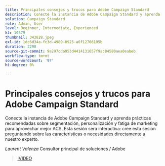 ```yaml
---
title: Principales consejos y trucos para Adobe Campaign Standard
description: Conecte la instancia de Adobe Campaign Standard y aprenda prácticas recomendadas sobre segmentación, personalización y fatiga de marketing para usar mejor A... (las descripciones deben tener entre 60 y 160 caracteres).
solution: Campaign Standard
role: Admin, User
level: Beginner, Intermediate, Experienced
kt: 10579
thumbnail: 343828.jpeg
exl-id: 1dc6d34a-fc3d-4989-8925-a6f12766105b
duration: 2298
source-git-commit: 9a297cda953d4414131657f9ac84580aea0eabeb
workflow-type: tm+mt
source-wordcount: '97'
ht-degree: 0%

---
```


# Principales consejos y trucos para Adobe Campaign Standard

Conecte la instancia de Adobe Campaign Standard y aprenda prácticas recomendadas sobre segmentación, personalización y fatiga de marketing para aprovechar mejor ACS. Esta sesión será interactiva: cree esta sesión preguntando sobre las características o necesidades directamente a nuestro experto.

*Laurent Valenza* Consultor principal de soluciones / Adobe

>[!VIDEO](https://video.tv.adobe.com/v/343828/?quality=12&learn=on)
